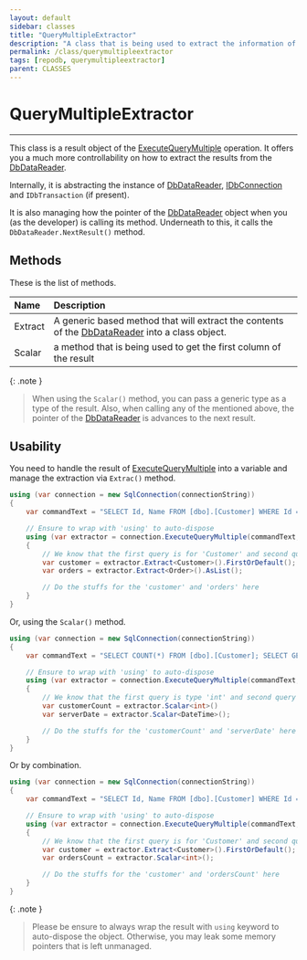 ```yaml
---
layout: default
sidebar: classes
title: "QueryMultipleExtractor"
description: "A class that is being used to extract the information of the multiple resultsets returned by the ExecuteQueryMultiple operation."
permalink: /class/querymultipleextractor
tags: [repodb, querymultipleextractor]
parent: CLASSES
---
```


# QueryMultipleExtractor

---

This class is a result object of the [ExecuteQueryMultiple](/operation/executequerymultiple) operation. It offers you a much more controllability on how to extract the results from the [DbDataReader](https://learn.microsoft.com/en-us/dotnet/api/system.data.common.dbdatareader?view=net-6.0).

Internally, it is abstracting the instance of [DbDataReader](https://learn.microsoft.com/en-us/dotnet/api/system.data.common.dbdatareader?view=net-6.0), [IDbConnection](https://learn.microsoft.com/en-us/dotnet/api/system.data.idbconnection?view=net-7.0) and `IDbTransaction` (if present).

It is also managing how the pointer of the [DbDataReader](https://learn.microsoft.com/en-us/dotnet/api/system.data.common.dbdatareader?view=net-6.0) object when you (as the developer) is calling its method. Underneath to this, it calls the `DbDataReader.NextResult()` method.

## Methods

These is the list of methods.

| Name | Description |
|:-----|:------------|
| Extract | A generic based method that will extract the contents of the [DbDataReader](https://learn.microsoft.com/en-us/dotnet/api/system.data.common.dbdatareader?view=net-6.0) into a class object. |
| Scalar | a method that is being used to get the first column of the result |

{: .note }
> When using the `Scalar()` method, you can pass a generic type as a type of the result. Also, when calling any of the mentioned above, the pointer of the [DbDataReader](https://learn.microsoft.com/en-us/dotnet/api/system.data.common.dbdatareader?view=net-6.0) is advances to the next result.

## Usability

You need to handle the result of [ExecuteQueryMultiple](/operation/executequerymultiple) into a variable and manage the extraction via `Extrac()` method.

```csharp
using (var connection = new SqlConnection(connectionString))
{
    var commandText = "SELECT Id, Name FROM [dbo].[Customer] WHERE Id = @CustomerId; SELECT * FROM [dbo].[Order] WHERE CustomerId = @CustomerId;";

    // Ensure to wrap with 'using' to auto-dispose
    using (var extractor = connection.ExecuteQueryMultiple(commandText, new { CustomerId = 10045 }))
    {
        // We know that the first query is for 'Customer' and second query is for 'Order'
        var customer = extractor.Extract<Customer>().FirstOrDefault();
        var orders = extractor.Extract<Order>().AsList();

        // Do the stuffs for the 'customer' and 'orders' here
    }
}
```

Or, using the `Scalar()` method.


```csharp
using (var connection = new SqlConnection(connectionString))
{
    var commandText = "SELECT COUNT(*) FROM [dbo].[Customer]; SELECT GETUTCDATE();";

    // Ensure to wrap with 'using' to auto-dispose
    using (var extractor = connection.ExecuteQueryMultiple(commandText, new { CustomerId = 10045 }))
    {
        // We know that the first query is type 'int' and second query is type 'DateTime'
        var customerCount = extractor.Scalar<int>()
        var serverDate = extractor.Scalar<DateTime>();

        // Do the stuffs for the 'customerCount' and 'serverDate' here
    }
}
```

Or by combination.


```csharp
using (var connection = new SqlConnection(connectionString))
{
    var commandText = "SELECT Id, Name FROM [dbo].[Customer] WHERE Id = @CustomerId; SELECT COUNT(*) FROM [dbo].[Order] WHERE CustomerId = @CustomerId;";

    // Ensure to wrap with 'using' to auto-dispose
    using (var extractor = connection.ExecuteQueryMultiple(commandText, new { CustomerId = 10045 }))
    {
        // We know that the first query is for 'Customer' and second query is type 'int'
        var customer = extractor.Extract<Customer>().FirstOrDefault();
        var ordersCount = extractor.Scalar<int>();

        // Do the stuffs for the 'customer' and 'ordersCount' here
    }
}
```

{: .note }
> Please be ensure to always wrap the result with `using` keyword to auto-dispose the object. Otherwise, you may leak some memory pointers that is left unmanaged.